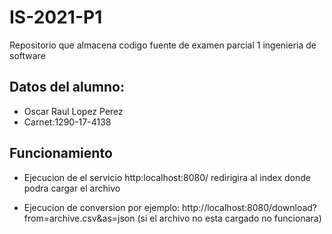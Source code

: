 # IS-2021-P1
Repositorio que almacena codigo fuente de examen parcial 1 ingenieria de software

## Datos del alumno:

- Oscar Raul Lopez Perez
- Carnet:1290-17-4138

## Funcionamiento 
- Ejecucion de el servicio
http:localhost:8080/
redirigira al index donde podra cargar el archivo

- Ejecucion de conversion
por ejemplo:
http://localhost:8080/download?from=archive.csv&as=json (si el archivo no esta cargado no funcionara)
